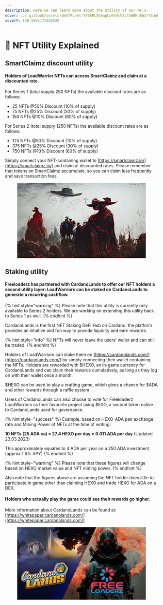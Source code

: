 ```yaml
---
description: Here we can learn more about the utility of our NFTs.
cover: ../.gitbook/assets/QmXTPvnmtrYYZKRLAV6wpUpKhVcV2cYaWBNhEW1rYSonM5.png
coverY: 149.5601173020528
---
```


# 🥽 NFT Utility Explained

## SmartClaimz discount utility&#x20;

#### Holders of LoadWarrior NFTs can access SmartClaimz and claim at a discounted rate.&#x20;

For Series 1 (total supply 250 NFTs) the available discount rates are as follows:

* 25 NFTs @50% Discount (10% of supply)
* 75 NFTs @25% Discount (30% of supply)
* 150 NFTs @10% Discount (60% of supply)

For Series 2 (total supply 1250 NFTs) the available discount rates are as follows:

* 125 NFTs @50% Discount (10% of supply)
* 375 NFTs @25% Discount (30% of supply)
* 750 NFTs @10% Discount (60% of supply)

Simply connect your NFT-containing wallet to [https://smartclaimz.io/](https://smartclaimz.io/) and claim at discounted rates. Please remember that tokens on SmartClaimz accumulate, so you can claim less frequently and save transaction fees.

<figure><img src="../.gitbook/assets/QmPaRuwENZFW3FxiDL9mJoYyNPT7zzK8Sb7tsv2yTzqizk.webp" alt=""><figcaption></figcaption></figure>

## Staking utility

#### Freeloaderz has partnered with CardanoLands to offer our NFT holders a second utility layer: LoadWarriors can be staked on CardanoLands to generate a recurring cashflow.

{% hint style="warning" %}
Please note that this utility is currently only available to Series 2 holders. We are working on extending this utility back to Series 1 as well.
{% endhint %}

CardanoLands is the first NFT Staking DeFi Hub on Cardano: the platform provides an intuitive and fun way to provide liquidity and earn rewards.

{% hint style="info" %}
NFTs will never leave the users’ wallet and can still be traded.
{% endhint %}

Holders of LoadWarriors can stake them on [https://cardanolands.com/](https://cardanolands.com/) by simply connecting their wallet containing the NFTs. Holders are rewarded with $HEXO, an in-game currency for CardanoLands and can claim their rewards cumulatively, as long as they log on with their wallet once a month.

$HEXO can be used to play a crafting game, which gives a chance for $ADA and other rewards through a raffle system.&#x20;

Users of CardanoLands can also choose to vote for Freeloaderz LoadWarriors as their favourite project using $EXO, a second token native to CardanoLands used for governance.

{% hint style="success" %}
Example, based on HEXO-ADA pair exchange rate and Mining Power of NFTs at the time of writing:

**10 NFTs (25 ADA ea) = 27.4 HEXO per day = 0.011 ADA per day** (Updated 23.03.2023)

This approximately equates to 4 ADA per year on a 250 ADA investment (approx 1.6% APY)
{% endhint %}

{% hint style="warning" %}
Please note that these figures will change based on HEXO market value and NFT mining power.
{% endhint %}

Also note that the figures above are assuming the NFT holder does little to participate in game other than claiming HEXO and trade HEXO for ADA on a DEX.&#x20;

#### Holders who actually play the game could see their rewards go higher.

More information about CardanoLands can be found at: [https://whitepaper.cardanolands.com/](https://whitepaper.cardanolands.com/)

<figure><img src="../.gitbook/assets/FREELOADERZ_cardanolands_promo.png" alt=""><figcaption></figcaption></figure>

